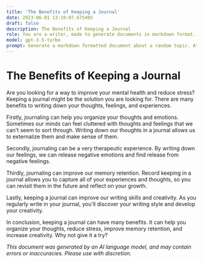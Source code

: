```yaml
---
title: 'The Benefits of Keeping a Journal'
date: 2023-06-01 13:19:07.675405
draft: false
description: The Benefits of Keeping a Journal
role: You are a writer, made to generate documents in markdown format. It is very important that all of the documents you generate are in valid markdown format.
model: gpt-3.5-turbo
prompt: Generate a markdown formatted document about a random topic. At the bottom, include a disclaimer explaining that the document was generated by you. The first line of the document should be the title. Make sure that the entire document is in proper markdown format, using a mix of various tags to make the document visually appealing.
---
```


# The Benefits of Keeping a Journal

Are you looking for a way to improve your mental health and reduce stress? Keeping a journal might be the solution you are looking for. There are many benefits to writing down your thoughts, feelings, and experiences.

Firstly, journaling can help you organize your thoughts and emotions. Sometimes our minds can feel cluttered with thoughts and feelings that we can't seem to sort through. Writing down our thoughts in a journal allows us to externalize them and make sense of them.

Secondly, journaling can be a very therapeutic experience. By writing down our feelings, we can release negative emotions and find release from negative feelings.

Thirdly, journaling can improve our memory retention. Record keeping in a journal allows you to capture all of your experiences and thoughts, so you can revisit them in the future and reflect on your growth.

Lastly, keeping a journal can improve our writing skills and creativity. As you regularly write in your journal, you'll discover your writing style and develop your creativity.

In conclusion, keeping a journal can have many benefits. It can help you organize your thoughts, reduce stress, improve memory retention, and increase creativity. Why not give it a try?

*This document was generated by an AI language model, and may contain errors or inaccuracies. Please use with discretion.*